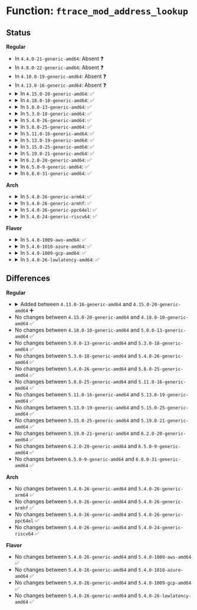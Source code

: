# Function: <code>ftrace_mod_address_lookup</code>

## Status
<b>Regular</b>
<ul>
<li>
In <code>4.4.0-21-generic-amd64</code>: Absent ❓
</li>
<li>
In <code>4.8.0-22-generic-amd64</code>: Absent ❓
</li>
<li>
In <code>4.10.0-19-generic-amd64</code>: Absent ❓
</li>
<li>
In <code>4.13.0-16-generic-amd64</code>: Absent ❓
</li>
<li>
<details>
<summary>In <code>4.15.0-20-generic-amd64</code>: ✅</summary>

```c
const char * ftrace_mod_address_lookup(long unsigned int addr, long unsigned int * size, long unsigned int * off, char * * modname, char * sym)
```

```json
{
  "name": "ftrace_mod_address_lookup",
  "collision_type": "Unique Global",
  "inline_type": "No",
  "funcs": [
    {
      "addr": 18446744071580317296,
      "name": "ftrace_mod_address_lookup",
      "external": true,
      "loc": "kernel/trace/ftrace.c:5966",
      "file": "kernel/trace/ftrace.c",
      "inline": "seen, unknown",
      "caller_inline": [],
      "caller_func": [
        "kernel/kallsyms.c:kallsyms_lookup"
      ]
    }
  ],
  "symbols": [
    {
      "addr": 18446744071580317296,
      "name": "ftrace_mod_address_lookup",
      "section": ".text",
      "bind": "STB_GLOBAL",
      "size": 215
    }
  ]
}
```
</details>
</li>
<li>
<details>
<summary>In <code>4.18.0-10-generic-amd64</code>: ✅</summary>

```c
const char * ftrace_mod_address_lookup(long unsigned int addr, long unsigned int * size, long unsigned int * off, char * * modname, char * sym)
```

```json
{
  "name": "ftrace_mod_address_lookup",
  "collision_type": "Unique Global",
  "inline_type": "No",
  "funcs": [
    {
      "addr": 18446744071580377968,
      "name": "ftrace_mod_address_lookup",
      "external": true,
      "loc": "kernel/trace/ftrace.c:5952",
      "file": "kernel/trace/ftrace.c",
      "inline": "seen, unknown",
      "caller_inline": [],
      "caller_func": [
        "kernel/kallsyms.c:kallsyms_lookup"
      ]
    }
  ],
  "symbols": [
    {
      "addr": 18446744071580377968,
      "name": "ftrace_mod_address_lookup",
      "section": ".text",
      "bind": "STB_GLOBAL",
      "size": 222
    }
  ]
}
```
</details>
</li>
<li>
<details>
<summary>In <code>5.0.0-13-generic-amd64</code>: ✅</summary>

```c
const char * ftrace_mod_address_lookup(long unsigned int addr, long unsigned int * size, long unsigned int * off, char * * modname, char * sym)
```

```json
{
  "name": "ftrace_mod_address_lookup",
  "collision_type": "Unique Global",
  "inline_type": "No",
  "funcs": [
    {
      "addr": 18446744071580434352,
      "name": "ftrace_mod_address_lookup",
      "external": true,
      "loc": "kernel/trace/ftrace.c:5912",
      "file": "kernel/trace/ftrace.c",
      "inline": "seen, unknown",
      "caller_inline": [],
      "caller_func": [
        "kernel/kallsyms.c:kallsyms_lookup"
      ]
    }
  ],
  "symbols": [
    {
      "addr": 18446744071580434352,
      "name": "ftrace_mod_address_lookup",
      "section": ".text",
      "bind": "STB_GLOBAL",
      "size": 222
    }
  ]
}
```
</details>
</li>
<li>
<details>
<summary>In <code>5.3.0-18-generic-amd64</code>: ✅</summary>

```c
const char * ftrace_mod_address_lookup(long unsigned int addr, long unsigned int * size, long unsigned int * off, char * * modname, char * sym)
```

```json
{
  "name": "ftrace_mod_address_lookup",
  "collision_type": "Unique Global",
  "inline_type": "No",
  "funcs": [
    {
      "addr": 18446744071580486992,
      "name": "ftrace_mod_address_lookup",
      "external": true,
      "loc": "kernel/trace/ftrace.c:5960",
      "file": "kernel/trace/ftrace.c",
      "inline": "seen, unknown",
      "caller_inline": [],
      "caller_func": [
        "kernel/kallsyms.c:kallsyms_lookup"
      ]
    }
  ],
  "symbols": [
    {
      "addr": 18446744071580486992,
      "name": "ftrace_mod_address_lookup",
      "section": ".text",
      "bind": "STB_GLOBAL",
      "size": 222
    }
  ]
}
```
</details>
</li>
<li>
<details>
<summary>In <code>5.4.0-26-generic-amd64</code>: ✅</summary>

```c
const char * ftrace_mod_address_lookup(long unsigned int addr, long unsigned int * size, long unsigned int * off, char * * modname, char * sym)
```

```json
{
  "name": "ftrace_mod_address_lookup",
  "collision_type": "Unique Global",
  "inline_type": "No",
  "funcs": [
    {
      "addr": 18446744071580536144,
      "name": "ftrace_mod_address_lookup",
      "external": true,
      "loc": "kernel/trace/ftrace.c:5997",
      "file": "kernel/trace/ftrace.c",
      "inline": "seen, unknown",
      "caller_inline": [],
      "caller_func": [
        "kernel/kallsyms.c:kallsyms_lookup"
      ]
    }
  ],
  "symbols": [
    {
      "addr": 18446744071580536144,
      "name": "ftrace_mod_address_lookup",
      "section": ".text",
      "bind": "STB_GLOBAL",
      "size": 222
    }
  ]
}
```
</details>
</li>
<li>
<details>
<summary>In <code>5.8.0-25-generic-amd64</code>: ✅</summary>

```c
const char * ftrace_mod_address_lookup(long unsigned int addr, long unsigned int * size, long unsigned int * off, char * * modname, char * sym)
```

```json
{
  "name": "ftrace_mod_address_lookup",
  "collision_type": "Unique Global",
  "inline_type": "No",
  "funcs": [
    {
      "addr": 18446744071580626272,
      "name": "ftrace_mod_address_lookup",
      "external": true,
      "loc": "kernel/trace/ftrace.c:6490",
      "file": "kernel/trace/ftrace.c",
      "inline": "seen, unknown",
      "caller_inline": [],
      "caller_func": [
        "kernel/kallsyms.c:kallsyms_lookup"
      ]
    }
  ],
  "symbols": [
    {
      "addr": 18446744071580626272,
      "name": "ftrace_mod_address_lookup",
      "section": ".text",
      "bind": "STB_GLOBAL",
      "size": 215
    }
  ]
}
```
</details>
</li>
<li>
<details>
<summary>In <code>5.11.0-16-generic-amd64</code>: ✅</summary>

```c
const char * ftrace_mod_address_lookup(long unsigned int addr, long unsigned int * size, long unsigned int * off, char * * modname, char * sym)
```

```json
{
  "name": "ftrace_mod_address_lookup",
  "collision_type": "Unique Global",
  "inline_type": "No",
  "funcs": [
    {
      "addr": 18446744071580616656,
      "name": "ftrace_mod_address_lookup",
      "external": true,
      "loc": "kernel/trace/ftrace.c:6628",
      "file": "kernel/trace/ftrace.c",
      "inline": "seen, unknown",
      "caller_inline": [],
      "caller_func": [
        "kernel/kallsyms.c:kallsyms_lookup"
      ]
    }
  ],
  "symbols": [
    {
      "addr": 18446744071580616656,
      "name": "ftrace_mod_address_lookup",
      "section": ".text",
      "bind": "STB_GLOBAL",
      "size": 225
    }
  ]
}
```
</details>
</li>
<li>
<details>
<summary>In <code>5.13.0-19-generic-amd64</code>: ✅</summary>

```c
const char * ftrace_mod_address_lookup(long unsigned int addr, long unsigned int * size, long unsigned int * off, char * * modname, char * sym)
```

```json
{
  "name": "ftrace_mod_address_lookup",
  "collision_type": "Unique Global",
  "inline_type": "No",
  "funcs": [
    {
      "addr": 18446744071580619120,
      "name": "ftrace_mod_address_lookup",
      "external": true,
      "loc": "kernel/trace/ftrace.c:6633",
      "file": "kernel/trace/ftrace.c",
      "inline": "seen, unknown",
      "caller_inline": [],
      "caller_func": [
        "kernel/kallsyms.c:kallsyms_lookup"
      ]
    }
  ],
  "symbols": [
    {
      "addr": 18446744071580619120,
      "name": "ftrace_mod_address_lookup",
      "section": ".text",
      "bind": "STB_GLOBAL",
      "size": 225
    }
  ]
}
```
</details>
</li>
<li>
<details>
<summary>In <code>5.15.0-25-generic-amd64</code>: ✅</summary>

```c
const char * ftrace_mod_address_lookup(long unsigned int addr, long unsigned int * size, long unsigned int * off, char * * modname, char * sym)
```

```json
{
  "name": "ftrace_mod_address_lookup",
  "collision_type": "Unique Global",
  "inline_type": "No",
  "funcs": [
    {
      "addr": 18446744071580790784,
      "name": "ftrace_mod_address_lookup",
      "external": true,
      "loc": "kernel/trace/ftrace.c:6634",
      "file": "kernel/trace/ftrace.c",
      "inline": "seen, unknown",
      "caller_inline": [],
      "caller_func": [
        "kernel/kallsyms.c:kallsyms_lookup_buildid"
      ]
    }
  ],
  "symbols": [
    {
      "addr": 18446744071580790784,
      "name": "ftrace_mod_address_lookup",
      "section": ".text",
      "bind": "STB_GLOBAL",
      "size": 225
    }
  ]
}
```
</details>
</li>
<li>
<details>
<summary>In <code>5.19.0-21-generic-amd64</code>: ✅</summary>

```c
const char * ftrace_mod_address_lookup(long unsigned int addr, long unsigned int * size, long unsigned int * off, char * * modname, char * sym)
```

```json
{
  "name": "ftrace_mod_address_lookup",
  "collision_type": "Unique Global",
  "inline_type": "No",
  "funcs": [
    {
      "addr": 18446744071581011936,
      "name": "ftrace_mod_address_lookup",
      "external": true,
      "loc": "kernel/trace/ftrace.c:7068",
      "file": "kernel/trace/ftrace.c",
      "inline": "seen, unknown",
      "caller_inline": [],
      "caller_func": [
        "kernel/kallsyms.c:kallsyms_lookup_buildid"
      ]
    }
  ],
  "symbols": [
    {
      "addr": 18446744071581011936,
      "name": "ftrace_mod_address_lookup",
      "section": ".text",
      "bind": "STB_GLOBAL",
      "size": 278
    }
  ]
}
```
</details>
</li>
<li>
<details>
<summary>In <code>6.2.0-20-generic-amd64</code>: ✅</summary>

```c
const char * ftrace_mod_address_lookup(long unsigned int addr, long unsigned int * size, long unsigned int * off, char * * modname, char * sym)
```

```json
{
  "name": "ftrace_mod_address_lookup",
  "collision_type": "Unique Global",
  "inline_type": "No",
  "funcs": [
    {
      "addr": 18446744071581312368,
      "name": "ftrace_mod_address_lookup",
      "external": true,
      "loc": "kernel/trace/ftrace.c:7184",
      "file": "kernel/trace/ftrace.c",
      "inline": "seen, unknown",
      "caller_inline": [],
      "caller_func": [
        "kernel/kallsyms.c:kallsyms_lookup_buildid"
      ]
    }
  ],
  "symbols": [
    {
      "addr": 18446744071581312368,
      "name": "ftrace_mod_address_lookup",
      "section": ".text",
      "bind": "STB_GLOBAL",
      "size": 200
    }
  ]
}
```
</details>
</li>
<li>
<details>
<summary>In <code>6.5.0-9-generic-amd64</code>: ✅</summary>

```c
const char * ftrace_mod_address_lookup(long unsigned int addr, long unsigned int * size, long unsigned int * off, char * * modname, char * sym)
```

```json
{
  "name": "ftrace_mod_address_lookup",
  "collision_type": "Unique Global",
  "inline_type": "No",
  "funcs": [
    {
      "addr": 18446744071581407824,
      "name": "ftrace_mod_address_lookup",
      "external": true,
      "loc": "kernel/trace/ftrace.c:6999",
      "file": "kernel/trace/ftrace.c",
      "inline": "seen, unknown",
      "caller_inline": [],
      "caller_func": [
        "kernel/kallsyms.c:kallsyms_lookup_buildid"
      ]
    }
  ],
  "symbols": [
    {
      "addr": 18446744071581407824,
      "name": "ftrace_mod_address_lookup",
      "section": ".text",
      "bind": "STB_GLOBAL",
      "size": 200
    }
  ]
}
```
</details>
</li>
<li>
<details>
<summary>In <code>6.8.0-31-generic-amd64</code>: ✅</summary>

```c
const char * ftrace_mod_address_lookup(long unsigned int addr, long unsigned int * size, long unsigned int * off, char * * modname, char * sym)
```

```json
{
  "name": "ftrace_mod_address_lookup",
  "collision_type": "Unique Global",
  "inline_type": "No",
  "funcs": [
    {
      "addr": 18446744071581515488,
      "name": "ftrace_mod_address_lookup",
      "external": true,
      "loc": "kernel/trace/ftrace.c:7001",
      "file": "kernel/trace/ftrace.c",
      "inline": "seen, unknown",
      "caller_inline": [],
      "caller_func": [
        "kernel/kallsyms.c:kallsyms_lookup_buildid"
      ]
    }
  ],
  "symbols": [
    {
      "addr": 18446744071581515488,
      "name": "ftrace_mod_address_lookup",
      "section": ".text",
      "bind": "STB_GLOBAL",
      "size": 200
    }
  ]
}
```
</details>
</li>
</ul>
<b>Arch</b>
<ul>
<li>
<details>
<summary>In <code>5.4.0-26-generic-arm64</code>: ✅</summary>

```c
const char * ftrace_mod_address_lookup(long unsigned int addr, long unsigned int * size, long unsigned int * off, char * * modname, char * sym)
```

```json
{
  "name": "ftrace_mod_address_lookup",
  "collision_type": "Unique Global",
  "inline_type": "No",
  "funcs": [
    {
      "addr": 18446603336491817824,
      "name": "ftrace_mod_address_lookup",
      "external": true,
      "loc": "kernel/trace/ftrace.c:5997",
      "file": "kernel/trace/ftrace.c",
      "inline": "seen, unknown",
      "caller_inline": [],
      "caller_func": [
        "kernel/kallsyms.c:kallsyms_lookup"
      ]
    }
  ],
  "symbols": [
    {
      "addr": 18446603336491817824,
      "name": "ftrace_mod_address_lookup",
      "section": ".text",
      "bind": "STB_GLOBAL",
      "size": 312
    }
  ]
}
```
</details>
</li>
<li>
<details>
<summary>In <code>5.4.0-26-generic-armhf</code>: ✅</summary>

```c
const char * ftrace_mod_address_lookup(long unsigned int addr, long unsigned int * size, long unsigned int * off, char * * modname, char * sym)
```

```json
{
  "name": "ftrace_mod_address_lookup",
  "collision_type": "Unique Global",
  "inline_type": "No",
  "funcs": [
    {
      "addr": 3225766176,
      "name": "ftrace_mod_address_lookup",
      "external": true,
      "loc": "kernel/trace/ftrace.c:5997",
      "file": "kernel/trace/ftrace.c",
      "inline": "seen, unknown",
      "caller_inline": [],
      "caller_func": [
        "kernel/kallsyms.c:kallsyms_lookup"
      ]
    }
  ],
  "symbols": [
    {
      "addr": 3225766176,
      "name": "ftrace_mod_address_lookup",
      "section": ".text",
      "bind": "STB_GLOBAL",
      "size": 252
    }
  ]
}
```
</details>
</li>
<li>
<details>
<summary>In <code>5.4.0-26-generic-ppc64el</code>: ✅</summary>

```c
const char * ftrace_mod_address_lookup(long unsigned int addr, long unsigned int * size, long unsigned int * off, char * * modname, char * sym)
```

```json
{
  "name": "ftrace_mod_address_lookup",
  "collision_type": "Unique Global",
  "inline_type": "No",
  "funcs": [
    {
      "addr": 13835058055284880976,
      "name": "ftrace_mod_address_lookup",
      "external": true,
      "loc": "kernel/trace/ftrace.c:5997",
      "file": "kernel/trace/ftrace.c",
      "inline": "seen, unknown",
      "caller_inline": [],
      "caller_func": [
        "kernel/kallsyms.c:kallsyms_lookup"
      ]
    }
  ],
  "symbols": [
    {
      "addr": 13835058055284880976,
      "name": "ftrace_mod_address_lookup",
      "section": ".text",
      "bind": "STB_GLOBAL",
      "size": 428
    }
  ]
}
```
</details>
</li>
<li>
<details>
<summary>In <code>5.4.0-24-generic-riscv64</code>: ✅</summary>

```c
const char * ftrace_mod_address_lookup(long unsigned int addr, long unsigned int * size, long unsigned int * off, char * * modname, char * sym)
```

```json
{
  "name": "ftrace_mod_address_lookup",
  "collision_type": "Unique Global",
  "inline_type": "No",
  "funcs": [
    {
      "addr": 18446743936272128056,
      "name": "ftrace_mod_address_lookup",
      "external": true,
      "loc": "kernel/trace/ftrace.c:5997",
      "file": "kernel/trace/ftrace.c",
      "inline": "seen, unknown",
      "caller_inline": [],
      "caller_func": [
        "kernel/kallsyms.c:kallsyms_lookup"
      ]
    }
  ],
  "symbols": [
    {
      "addr": 18446743936272128056,
      "name": "ftrace_mod_address_lookup",
      "section": ".text",
      "bind": "STB_GLOBAL",
      "size": 196
    }
  ]
}
```
</details>
</li>
</ul>
<b>Flavor</b>
<ul>
<li>
<details>
<summary>In <code>5.4.0-1009-aws-amd64</code>: ✅</summary>

```c
const char * ftrace_mod_address_lookup(long unsigned int addr, long unsigned int * size, long unsigned int * off, char * * modname, char * sym)
```

```json
{
  "name": "ftrace_mod_address_lookup",
  "collision_type": "Unique Global",
  "inline_type": "No",
  "funcs": [
    {
      "addr": 18446744071580504944,
      "name": "ftrace_mod_address_lookup",
      "external": true,
      "loc": "kernel/trace/ftrace.c:5997",
      "file": "kernel/trace/ftrace.c",
      "inline": "seen, unknown",
      "caller_inline": [],
      "caller_func": [
        "kernel/kallsyms.c:kallsyms_lookup"
      ]
    }
  ],
  "symbols": [
    {
      "addr": 18446744071580504944,
      "name": "ftrace_mod_address_lookup",
      "section": ".text",
      "bind": "STB_GLOBAL",
      "size": 222
    }
  ]
}
```
</details>
</li>
<li>
<details>
<summary>In <code>5.4.0-1010-azure-amd64</code>: ✅</summary>

```c
const char * ftrace_mod_address_lookup(long unsigned int addr, long unsigned int * size, long unsigned int * off, char * * modname, char * sym)
```

```json
{
  "name": "ftrace_mod_address_lookup",
  "collision_type": "Unique Global",
  "inline_type": "No",
  "funcs": [
    {
      "addr": 18446744071580451968,
      "name": "ftrace_mod_address_lookup",
      "external": true,
      "loc": "kernel/trace/ftrace.c:5997",
      "file": "kernel/trace/ftrace.c",
      "inline": "seen, unknown",
      "caller_inline": [],
      "caller_func": [
        "kernel/kallsyms.c:kallsyms_lookup"
      ]
    }
  ],
  "symbols": [
    {
      "addr": 18446744071580451968,
      "name": "ftrace_mod_address_lookup",
      "section": ".text",
      "bind": "STB_GLOBAL",
      "size": 222
    }
  ]
}
```
</details>
</li>
<li>
<details>
<summary>In <code>5.4.0-1009-gcp-amd64</code>: ✅</summary>

```c
const char * ftrace_mod_address_lookup(long unsigned int addr, long unsigned int * size, long unsigned int * off, char * * modname, char * sym)
```

```json
{
  "name": "ftrace_mod_address_lookup",
  "collision_type": "Unique Global",
  "inline_type": "No",
  "funcs": [
    {
      "addr": 18446744071580496192,
      "name": "ftrace_mod_address_lookup",
      "external": true,
      "loc": "kernel/trace/ftrace.c:5997",
      "file": "kernel/trace/ftrace.c",
      "inline": "seen, unknown",
      "caller_inline": [],
      "caller_func": [
        "kernel/kallsyms.c:kallsyms_lookup"
      ]
    }
  ],
  "symbols": [
    {
      "addr": 18446744071580496192,
      "name": "ftrace_mod_address_lookup",
      "section": ".text",
      "bind": "STB_GLOBAL",
      "size": 222
    }
  ]
}
```
</details>
</li>
<li>
<details>
<summary>In <code>5.4.0-26-lowlatency-amd64</code>: ✅</summary>

```c
const char * ftrace_mod_address_lookup(long unsigned int addr, long unsigned int * size, long unsigned int * off, char * * modname, char * sym)
```

```json
{
  "name": "ftrace_mod_address_lookup",
  "collision_type": "Unique Global",
  "inline_type": "No",
  "funcs": [
    {
      "addr": 18446744071580552400,
      "name": "ftrace_mod_address_lookup",
      "external": true,
      "loc": "kernel/trace/ftrace.c:5997",
      "file": "kernel/trace/ftrace.c",
      "inline": "seen, unknown",
      "caller_inline": [],
      "caller_func": [
        "kernel/kallsyms.c:kallsyms_lookup"
      ]
    }
  ],
  "symbols": [
    {
      "addr": 18446744071580552400,
      "name": "ftrace_mod_address_lookup",
      "section": ".text",
      "bind": "STB_GLOBAL",
      "size": 245
    }
  ]
}
```
</details>
</li>
</ul>

## Differences
<b>Regular</b>
<ul>
<li>
<details>
<summary>Added between <code>4.13.0-16-generic-amd64</code> and <code>4.15.0-20-generic-amd64</code> ➕</summary>

```c
const char * ftrace_mod_address_lookup(long unsigned int addr, long unsigned int * size, long unsigned int * off, char * * modname, char * sym)
```
</details>
</li>
<li>
No changes between <code>4.15.0-20-generic-amd64</code> and <code>4.18.0-10-generic-amd64</code> ✅
</li>
<li>
No changes between <code>4.18.0-10-generic-amd64</code> and <code>5.0.0-13-generic-amd64</code> ✅
</li>
<li>
No changes between <code>5.0.0-13-generic-amd64</code> and <code>5.3.0-18-generic-amd64</code> ✅
</li>
<li>
No changes between <code>5.3.0-18-generic-amd64</code> and <code>5.4.0-26-generic-amd64</code> ✅
</li>
<li>
No changes between <code>5.4.0-26-generic-amd64</code> and <code>5.8.0-25-generic-amd64</code> ✅
</li>
<li>
No changes between <code>5.8.0-25-generic-amd64</code> and <code>5.11.0-16-generic-amd64</code> ✅
</li>
<li>
No changes between <code>5.11.0-16-generic-amd64</code> and <code>5.13.0-19-generic-amd64</code> ✅
</li>
<li>
No changes between <code>5.13.0-19-generic-amd64</code> and <code>5.15.0-25-generic-amd64</code> ✅
</li>
<li>
No changes between <code>5.15.0-25-generic-amd64</code> and <code>5.19.0-21-generic-amd64</code> ✅
</li>
<li>
No changes between <code>5.19.0-21-generic-amd64</code> and <code>6.2.0-20-generic-amd64</code> ✅
</li>
<li>
No changes between <code>6.2.0-20-generic-amd64</code> and <code>6.5.0-9-generic-amd64</code> ✅
</li>
<li>
No changes between <code>6.5.0-9-generic-amd64</code> and <code>6.8.0-31-generic-amd64</code> ✅
</li>
</ul>
<b>Arch</b>
<ul>
<li>
No changes between <code>5.4.0-26-generic-amd64</code> and <code>5.4.0-26-generic-arm64</code> ✅
</li>
<li>
No changes between <code>5.4.0-26-generic-amd64</code> and <code>5.4.0-26-generic-armhf</code> ✅
</li>
<li>
No changes between <code>5.4.0-26-generic-amd64</code> and <code>5.4.0-26-generic-ppc64el</code> ✅
</li>
<li>
No changes between <code>5.4.0-26-generic-amd64</code> and <code>5.4.0-24-generic-riscv64</code> ✅
</li>
</ul>
<b>Flavor</b>
<ul>
<li>
No changes between <code>5.4.0-26-generic-amd64</code> and <code>5.4.0-1009-aws-amd64</code> ✅
</li>
<li>
No changes between <code>5.4.0-26-generic-amd64</code> and <code>5.4.0-1010-azure-amd64</code> ✅
</li>
<li>
No changes between <code>5.4.0-26-generic-amd64</code> and <code>5.4.0-1009-gcp-amd64</code> ✅
</li>
<li>
No changes between <code>5.4.0-26-generic-amd64</code> and <code>5.4.0-26-lowlatency-amd64</code> ✅
</li>
</ul>
